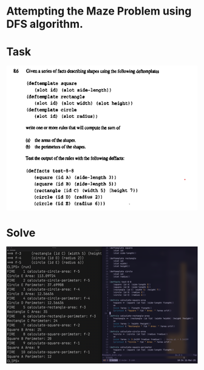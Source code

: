 # Attempting the Maze Problem using DFS algorithm.

# Task
![Task](Task.png)

# Solve
![Solve](solve.png)
